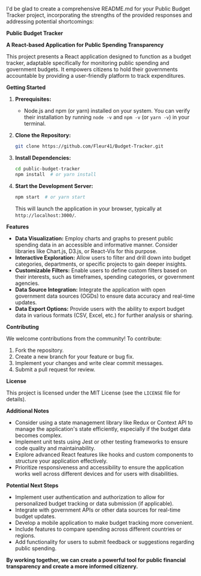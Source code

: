 I'd be glad to create a comprehensive README.md for your Public Budget Tracker project, incorporating the strengths of the provided responses and addressing potential shortcomings:

**Public Budget Tracker**

**A React-based Application for Public Spending Transparency**

This project presents a React application designed to function as a budget tracker, adaptable specifically for monitoring public spending and government budgets. It empowers citizens to hold their governments accountable by providing a user-friendly platform to track expenditures.

**Getting Started**

1. **Prerequisites:**
   - Node.js and npm (or yarn) installed on your system. You can verify their installation by running `node -v` and `npm -v` (or `yarn -v`) in your terminal.

2. **Clone the Repository:**
   ```bash
   git clone https://github.com/Fleur41/Budget-Tracker.git
   ```

3. **Install Dependencies:**
   ```bash
   cd public-budget-tracker
   npm install  # or yarn install
   ```

4. **Start the Development Server:**
   ```bash
   npm start  # or yarn start
   ```
   This will launch the application in your browser, typically at `http://localhost:3000/`.

**Features**

- **Data Visualization:** Employ charts and graphs to present public spending data in an accessible and informative manner. Consider libraries like Chart.js, D3.js, or React-Vis for this purpose.
- **Interactive Exploration:** Allow users to filter and drill down into budget categories, departments, or specific projects to gain deeper insights.
- **Customizable Filters:** Enable users to define custom filters based on their interests, such as timeframes, spending categories, or government agencies.
- **Data Source Integration:** Integrate the application with open government data sources (OGDs) to ensure data accuracy and real-time updates.
- **Data Export Options:** Provide users with the ability to export budget data in various formats (CSV, Excel, etc.) for further analysis or sharing.

**Contributing**

We welcome contributions from the community! To contribute:

1. Fork the repository.
2. Create a new branch for your feature or bug fix.
3. Implement your changes and write clear commit messages.
4. Submit a pull request for review.

**License**

This project is licensed under the MIT License (see the `LICENSE` file for details).

**Additional Notes**

- Consider using a state management library like Redux or Context API to manage the application's state efficiently, especially if the budget data becomes complex.
- Implement unit tests using Jest or other testing frameworks to ensure code quality and maintainability.
- Explore advanced React features like hooks and custom components to structure your application effectively.
- Prioritize responsiveness and accessibility to ensure the application works well across different devices and for users with disabilities.

**Potential Next Steps**

- Implement user authentication and authorization to allow for personalized budget tracking or data submission (if applicable).
- Integrate with government APIs or other data sources for real-time budget updates.
- Develop a mobile application to make budget tracking more convenient.
- Include features to compare spending across different countries or regions.
- Add functionality for users to submit feedback or suggestions regarding public spending.

**By working together, we can create a powerful tool for public financial transparency and create a more informed citizenry.**